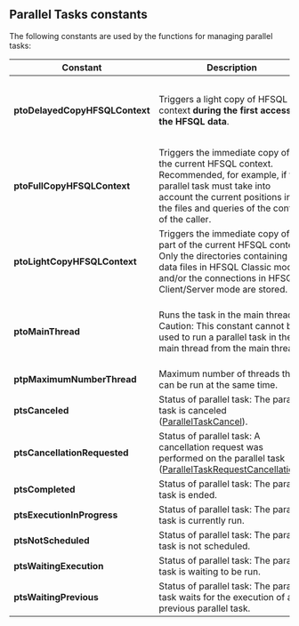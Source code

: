 
## Parallel Tasks constants
			

<a name="NOTE1"></a>
<a name="NOTE1_1"></a>


The following constants are used by the functions for managing parallel tasks: 

| Constant | Description | Used by the functions |
| --- | --- | --- |
| **ptoDelayedCopyHFSQLContext** | Triggers a light copy of HFSQL context **during the first access to the HFSQL data**. | [Description of ParallelTask](../WDLang1/1000021586.md), variable of type [ParallelTask](../WDLang1/1000021220.md), <br>[ParallelTaskExecute](../WDLang1/1000021211.md), <br>[ParallelTaskExecuteAfter](../WDLang1/1000021214.md), <br>[ParallelTaskExecuteAfterAll](../WDLang1/1000021217.md)<br>[ParallelTaskExecuteAfterOne](../WDLang1/1000021216.md) |
| **ptoFullCopyHFSQLContext** | Triggers the immediate copy of the current HFSQL context.<br>Recommended, for example, if the parallel task must take into account the current positions in the files and queries of the context of the caller. | [Description of ParallelTask](../WDLang1/1000021586.md), variable of type [ParallelTask](../WDLang1/1000021220.md), <br>[ParallelTaskExecute](../WDLang1/1000021211.md), <br>[ParallelTaskExecuteAfter](../WDLang1/1000021214.md), <br>[ParallelTaskExecuteAfterAll](../WDLang1/1000021217.md)<br>[ParallelTaskExecuteAfterOne](../WDLang1/1000021216.md) |
| **ptoLightCopyHFSQLContext** | Triggers the immediate copy of a part of the current HFSQL context.<br>Only the directories containing the data files in HFSQL Classic mode and/or the connections in HFSQL Client/Server mode are stored. | [Description of ParallelTask](../WDLang1/1000021586.md), variable of type [ParallelTask](../WDLang1/1000021220.md), <br>[ParallelTaskExecute](../WDLang1/1000021211.md), <br>[ParallelTaskExecuteAfter](../WDLang1/1000021214.md), <br>[ParallelTaskExecuteAfterAll](../WDLang1/1000021217.md)<br>[ParallelTaskExecuteAfterOne](../WDLang1/1000021216.md) |
| **ptoMainThread** | Runs the task in the main thread.<br>Caution: This constant cannot be used to run a parallel task in the main thread from the main thread. | [Description of ParallelTask](../WDLang1/1000021586.md), variable of type [ParallelTask](../WDLang1/1000021220.md), <br>[ParallelTaskExecute](../WDLang1/1000021211.md), <br>[ParallelTaskExecuteAfter](../WDLang1/1000021214.md), <br>[ParallelTaskExecuteAfterAll](../WDLang1/1000021217.md)<br>[ParallelTaskExecuteAfterOne](../WDLang1/1000021216.md) |
| **ptpMaximumNumberThread** | Maximum number of threads that can be run at the same time. | [ParallelTaskConfigure](../WDLang1/1000021284.md) |
| **ptsCanceled** | Status of parallel task: The parallel task is canceled ([ParallelTaskCancel](../WDLang1/1000021278.md)). | [ParallelTask](../WDLang1/1000021220.md) variable |
| **ptsCancellationRequested** | Status of parallel task: A cancellation request was performed on the parallel task ([ParallelTaskRequestCancellation](../WDLang1/1000021213.md)). | [ParallelTask](../WDLang1/1000021220.md) variable |
| **ptsCompleted** | Status of parallel task: The parallel task is ended. | [ParallelTask](../WDLang1/1000021220.md) variable |
| **ptsExecutionInProgress** | Status of parallel task: The parallel task is currently run. | [ParallelTask](../WDLang1/1000021220.md) variable |
| **ptsNotScheduled** | Status of parallel task: The parallel task is not scheduled. | [ParallelTask](../WDLang1/1000021220.md) variable |
| **ptsWaitingExecution** | Status of parallel task: The parallel task is waiting to be run. | [ParallelTask](../WDLang1/1000021220.md) variable |
| **ptsWaitingPrevious** | Status of parallel task: The parallel task waits for the execution of a previous parallel task. | [ParallelTask](../WDLang1/1000021220.md) variable |





